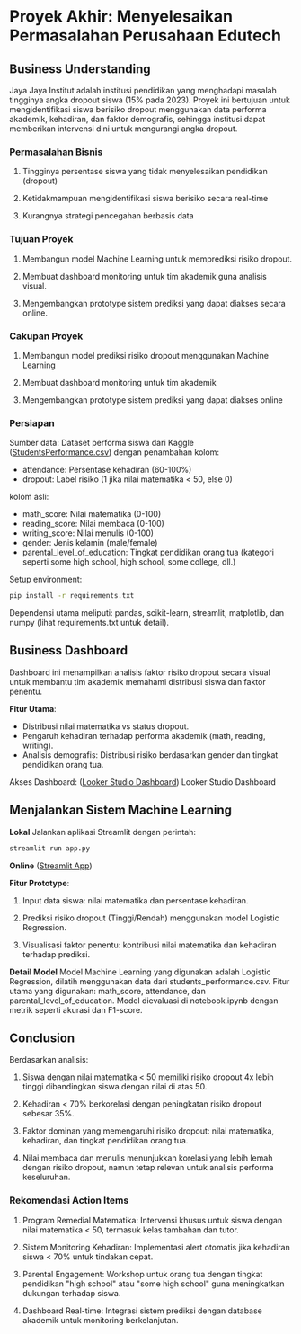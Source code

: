 # Proyek Akhir: Menyelesaikan Permasalahan Perusahaan Edutech

## Business Understanding
Jaya Jaya Institut adalah institusi pendidikan yang menghadapi masalah tingginya angka dropout siswa (15% pada 2023). Proyek ini bertujuan untuk mengidentifikasi siswa berisiko dropout menggunakan data performa akademik, kehadiran, dan faktor demografis, sehingga institusi dapat memberikan intervensi dini untuk mengurangi angka dropout.

### Permasalahan Bisnis
1. Tingginya persentase siswa yang tidak menyelesaikan pendidikan (dropout)

2. Ketidakmampuan mengidentifikasi siswa berisiko secara real-time

3. Kurangnya strategi pencegahan berbasis data

### Tujuan Proyek
1. Membangun model Machine Learning untuk memprediksi risiko dropout.

2. Membuat dashboard monitoring untuk tim akademik guna analisis visual.

3. Mengembangkan prototype sistem prediksi yang dapat diakses secara online.

### Cakupan Proyek
1. Membangun model prediksi risiko dropout menggunakan Machine Learning

2. Membuat dashboard monitoring untuk tim akademik

3. Mengembangkan prototype sistem prediksi yang dapat diakses online

### Persiapan
Sumber data: Dataset performa siswa dari Kaggle ([StudentsPerformance.csv](https://www.kaggle.com/datasets/spscientist/students-performance-in-exams)) dengan penambahan kolom:
- attendance: Persentase kehadiran (60-100%)
- dropout: Label risiko (1 jika nilai matematika < 50, else 0)

kolom asli:
- math_score: Nilai matematika (0-100)
- reading_score: Nilai membaca (0-100)
- writing_score: Nilai menulis (0-100)
- gender: Jenis kelamin (male/female)
- parental_level_of_education: Tingkat pendidikan orang tua (kategori seperti some high school, high school, some college, dll.)

Setup environment:
```bash
pip install -r requirements.txt
```
Dependensi utama meliputi: pandas, scikit-learn, streamlit, matplotlib, dan numpy (lihat requirements.txt untuk detail).

## Business Dashboard
Dashboard ini menampilkan analisis faktor risiko dropout secara visual untuk membantu tim akademik memahami distribusi siswa dan faktor penentu.

**Fitur Utama**:
- Distribusi nilai matematika vs status dropout.
- Pengaruh kehadiran terhadap performa akademik (math, reading, writing).
- Analisis demografis: Distribusi risiko berdasarkan gender dan tingkat pendidikan orang tua.

Akses Dashboard:
([Looker Studio Dashboard](https://lookerstudio.google.com/reporting/1aa7f661-87ed-4f09-9f22-1b392e2f7442))
Looker Studio Dashboard

## Menjalankan Sistem Machine Learning
**Lokal**
Jalankan aplikasi Streamlit dengan perintah:
```bash
streamlit run app.py
```

**Online**
([Streamlit App](https://dicodinglevelexpertsubmissionakhirproyekinstitution.streamlit.app/))

**Fitur Prototype**:
1. Input data siswa: nilai matematika dan persentase kehadiran.

2. Prediksi risiko dropout (Tinggi/Rendah) menggunakan model Logistic Regression.

3. Visualisasi faktor penentu: kontribusi nilai matematika dan kehadiran terhadap prediksi.

**Detail Model**
Model Machine Learning yang digunakan adalah Logistic Regression, dilatih menggunakan data dari students_performance.csv. Fitur utama yang digunakan: math_score, attendance, dan parental_level_of_education. Model dievaluasi di notebook.ipynb dengan metrik seperti akurasi dan F1-score.

## Conclusion
Berdasarkan analisis:

1. Siswa dengan nilai matematika < 50 memiliki risiko dropout 4x lebih tinggi dibandingkan siswa dengan nilai di atas 50.

2. Kehadiran < 70% berkorelasi dengan peningkatan risiko dropout sebesar 35%.

3. Faktor dominan yang memengaruhi risiko dropout: nilai matematika, kehadiran, dan tingkat pendidikan orang tua.

4. Nilai membaca dan menulis menunjukkan korelasi yang lebih lemah dengan risiko dropout, namun tetap relevan untuk analisis performa keseluruhan.

### Rekomendasi Action Items
1. Program Remedial Matematika: Intervensi khusus untuk siswa dengan nilai matematika < 50, termasuk kelas tambahan dan tutor.

2. Sistem Monitoring Kehadiran: Implementasi alert otomatis jika kehadiran siswa < 70% untuk tindakan cepat.

3. Parental Engagement: Workshop untuk orang tua dengan tingkat pendidikan "high school" atau "some high school" guna meningkatkan dukungan terhadap siswa.

4. Dashboard Real-time: Integrasi sistem prediksi dengan database akademik untuk monitoring berkelanjutan.
